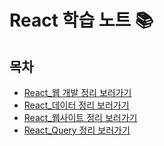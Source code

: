 # React 학습 노트 📚

## 목차

- [React\_웹 개발 정리 보러가기](./React_웹개발.md) <br />
- [React\_데이터 정리 보러가기](./React_데이터.md) <br />
- [React\_웹사이트 정리 보러가기](<./React_웹사이트(라우터).md>) <br />
- [React_Query 정리 보러가기](./React_Query.md) <br />
